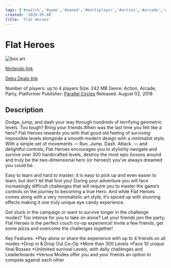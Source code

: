 ```yaml
---
tags: ['#switch','#game','#owned','#multiplayer','#action','#arcade','#party','#platformer']
created: '2020-05-08'
title: 'Flat Heroes'
---
```

# Flat Heroes

![box art](https://assets.nintendo.com/image/upload/c_pad,f_auto,h_613,q_auto,w_1089/ncom/en_US/games/switch/f/flat-heroes-switch/hero?v=2021042800)

[Nintendo link](https://www.nintendo.com/games/detail/flat-heroes-switch/)

[Deku Deals link](https://www.dekudeals.com/items/flat-heroes)

Number of players: up to 4 players
Size: 242 MB
Genre: Action, Arcade, Party, Platformer
Publisher: [Parallel Circles](https://www.dekudeals.com/games?include[collection]=true&filter[publisher]=Parallel+Circles)
Released: August 02, 2018

## Description

Dodge, jump, and dash your way through hundreds of terrifying geometric levels. Too tough? Bring your friends.When was the last time you felt like a hero? Flat Heroes rewards you with that good old feeling of surviving impossible levels alongside a smooth modern design with a minimalist style. With a simple set of movements — Run. Jump. Dash. Attack. — and delightful controls, Flat Heroes encourages you to stylishly navigate and survive over 300 handcrafted levels, destroy the most epic bosses around and truly be the two-dimensional hero (or heroes!) you’ve always dreamed you could be.

Easy to learn and hard to master; it is easy to pick up and even easier to learn, but don’t let that fool you! During your adventure you will face increasingly difficult challenges that will require you to master the game’s controls on the journey to becoming a true Hero. And while Flat Heroes comes along with a very minimalistic art style, it’s spiced up with stunning effects making it one truly unique eye candy experience.

Got stuck in the campaign or want to survive longer in the challenge modes? Too intense for you to take on alone? Let your friends join the party; Flat Heroes is the perfect couch co-op experience! Invite a few friends, get some pizza and overcome the challenges together!

Key Features:
*Play alone or share the experience with up to 4 friends on all modes
*Drop in & Drop Out Co-Op
*More than 300 Levels
*Face 10 unique final Bosses
*Unlimited survival Levels, with daily challenges and Leaderboards
*Versus Modes offer you and your friends an option to compete against each other

